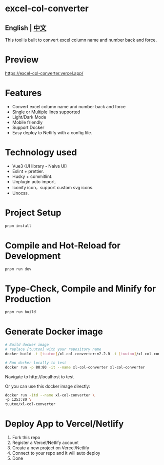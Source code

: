 # excel-col-converter
## English | [中文](https://github.com/tuutoo/excel-col-converter/blob/main/README.zh-CN.md)

This tool is built to convert excel column name and number back and force.

# Preview
https://excel-col-converter.vercel.app/

# Features
 -  Convert excel column name and number back and force
 -  Single or Multiple lines supported
 -  Light/Dark Mode
 -  Mobile friendly
 -  Support Docker
 -  Easy deploy to Netlify with a config file.

# Technology used
 -  Vue3 (UI library - Naive UI)
 -  Eslint + prettier.
 -  Husky + commitlint.
 -  Unplugin auto import.
 -  Iconify icon，support custom svg icons.
 -  Unocss.

# Project Setup

```sh
pnpm install
```

# Compile and Hot-Reload for Development

```sh
pnpm run dev
```

# Type-Check, Compile and Minify for Production

```sh
pnpm run build
```

# Generate Docker image
```sh
# Build docker image
# replace [tuutoo] with your repository name
docker build -t [tuutoo]/xl-col-converter:v2.2.0 -t [tuutoo]/xl-col-converter:latest .

# Run docker locally to test
docker run -p 80:80 -it --name xl-col-converter xl-col-converter
```
Navigate to http://localhost to test

Or you can use this docker image directly:
```sh
docker run -itd --name xl-col-converter \
-p 1253:80 \
tuutoo/xl-col-converter
```

# Deploy App to Vercel/Netlify
 1. Fork this repo
 1. Register a Vercel/Netlify account
 1. Create a new project on Vercel/Netlify
 1. Connect to your repo and it will auto deploy
 1. Done
